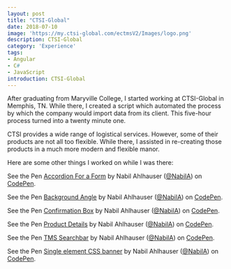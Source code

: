 ```yaml
---
layout: post
title: "CTSI-Global"
date: 2018-07-10
image: 'https://my.ctsi-global.com/ectmsV2/Images/logo.png'
description: CTSI-Global
category: 'Experience'
tags:
- Angular
- C#
- JavaScript
introduction: CTSI-Global
---
```


After graduating from Maryville College, I started working at CTSI-Global in Memphis, TN. While there, I created a script which automated the process by which the company would import data from its client. This five-hour process turned into a twenty minute one.

CTSI provides a wide range of logistical services. However, some of their products are not all too flexible. While there, I assisted in re-creating those products in a much more modern and flexible manor.

Here are some other things I worked on while I was there:

<p data-height="600" data-theme-id="24359" data-slug-hash="mKXWPb" data-default-tab="result" data-user="NabilA" data-embed-version="2" data-pen-title="Accordion For a Form" class="codepen">See the Pen <a href="https://codepen.io/NabilA/pen/mKXWPb/">Accordion For a Form</a> by Nabil Ahlhauser (<a href="https://codepen.io/NabilA">@NabilA</a>) on <a href="https://codepen.io">CodePen</a>.</p>
<script async src="https://static.codepen.io/assets/embed/ei.js"></script>

<p data-height="300" data-theme-id="24359" data-slug-hash="oEVLKq" data-default-tab="result" data-user="NabilA" data-embed-version="2" data-pen-title="Background Angle" class="codepen">See the Pen <a href="https://codepen.io/NabilA/pen/oEVLKq/">Background Angle</a> by Nabil Ahlhauser (<a href="https://codepen.io/NabilA">@NabilA</a>) on <a href="https://codepen.io">CodePen</a>.</p>
<script async src="https://static.codepen.io/assets/embed/ei.js"></script>

<p data-height="300" data-theme-id="24359" data-slug-hash="KQqWZj" data-default-tab="result" data-user="NabilA" data-embed-version="2" data-pen-title="Confirmation Box" class="codepen">See the Pen <a href="https://codepen.io/NabilA/pen/KQqWZj/">Confirmation Box</a> by Nabil Ahlhauser (<a href="https://codepen.io/NabilA">@NabilA</a>) on <a href="https://codepen.io">CodePen</a>.</p>
<script async src="https://static.codepen.io/assets/embed/ei.js"></script>

<p data-height="400" data-theme-id="24359" data-slug-hash="ypmGyM" data-default-tab="result" data-user="NabilA" data-embed-version="2" data-pen-title="Product Details" class="codepen">See the Pen <a href="https://codepen.io/NabilA/pen/ypmGyM/">Product Details</a> by Nabil Ahlhauser (<a href="https://codepen.io/NabilA">@NabilA</a>) on <a href="https://codepen.io">CodePen</a>.</p>
<script async src="https://static.codepen.io/assets/embed/ei.js"></script>

<p data-height="300" data-theme-id="24359" data-slug-hash="jYRdQb" data-default-tab="result" data-user="NabilA" data-embed-version="2" data-pen-title="TMS Searchbar" class="codepen">See the Pen <a href="https://codepen.io/NabilA/pen/jYRdQb/">TMS Searchbar</a> by Nabil Ahlhauser (<a href="https://codepen.io/NabilA">@NabilA</a>) on <a href="https://codepen.io">CodePen</a>.</p>
<script async src="https://static.codepen.io/assets/embed/ei.js"></script>

<p data-height="300" data-theme-id="24359" data-slug-hash="GypjpJ" data-default-tab="result" data-user="NabilA" data-embed-version="2" data-pen-title="Single element CSS banner" class="codepen">See the Pen <a href="https://codepen.io/NabilA/pen/GypjpJ/">Single element CSS banner</a> by Nabil Ahlhauser (<a href="https://codepen.io/NabilA">@NabilA</a>) on <a href="https://codepen.io">CodePen</a>.</p>
<script async src="https://static.codepen.io/assets/embed/ei.js"></script>
